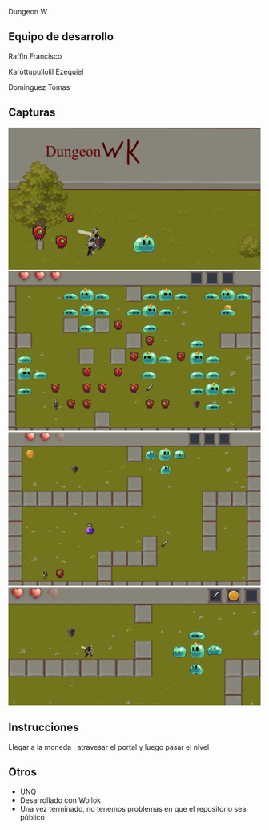 Dungeon W

## Equipo de desarrollo
Raffin Francisco 
   
Karottupullolil  Ezequiel  

Dominguez Tomas 

## Capturas
![Descripción](https://github.com/obj1unq/2023s2-tp-game-grupo-4-1/blob/master/assets/Dungeon_wk.png)
![Descripción](https://github.com/obj1unq/2023s2-tp-game-grupo-4-1/blob/master/assets/imagen_1.png)
![Descripción](https://github.com/obj1unq/2023s2-tp-game-grupo-4-1/blob/master/assets/imagen_2.png)
![Descripción](https://github.com/obj1unq/2023s2-tp-game-grupo-4-1/blob/master/assets/imagen_3.png)

##  Instrucciones
Llegar a la moneda , atravesar el portal y  luego pasar el nivel 


## Otros

- UNQ
- Desarrollado con Wollok
- Una vez terminado, no tenemos problemas en que el repositorio sea público 
